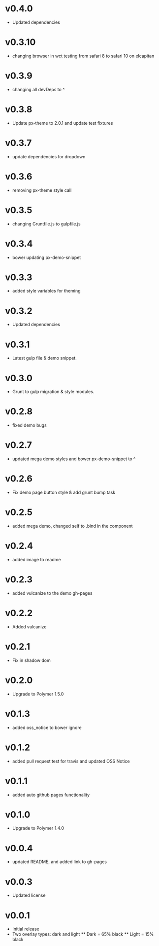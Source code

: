 v0.4.0
==================
* Updated dependencies

v0.3.10
==================
* changing browser in wct testing from safari 8 to safari 10 on elcapitan

v0.3.9
==================
* changing all devDeps to ^

v0.3.8
==================
* Update px-theme to 2.0.1 and update test fixtures

v0.3.7
==================
* update dependencies for dropdown

v0.3.6
==================
* removing px-theme style call


v0.3.5
==================
* changing Gruntfile.js to gulpfile.js


v0.3.4
==================
* bower updating px-demo-snippet

v0.3.3
===============
* added style variables for theming

v0.3.2
===============
* Updated dependencies

v0.3.1
==================
* Latest gulp file & demo snippet.

v0.3.0
==================
* Grunt to gulp migration & style modules.

v0.2.8
==================
* fixed demo bugs

v0.2.7
==================
* updated mega demo styles and bower px-demo-snippet to ^

v0.2.6
==================
* Fix demo page button style & add grunt bump task

v0.2.5
==================
* added mega demo, changed self to .bind in the component

v0.2.4
==================
* added image to readme

v0.2.3
==================
* added vulcanize to the demo gh-pages

v0.2.2
==================
* Added vulcanize

v0.2.1
==================
* Fix in shadow dom

v0.2.0
==================
* Upgrade to Polymer 1.5.0

v0.1.3
==================
* added oss_notice to bower ignore

v0.1.2
==================
* added pull request test for travis and updated OSS Notice

v0.1.1
==================
* added auto github pages functionality

v0.1.0
==================
* Upgrade to Polymer 1.4.0

v0.0.4
==================
* updated README, and added link to gh-pages

v0.0.3
==================
* Updated license

v0.0.1
==================
* Initial release
* Two overlay types: dark and light
** Dark = 65% black
** Light = 15% black
